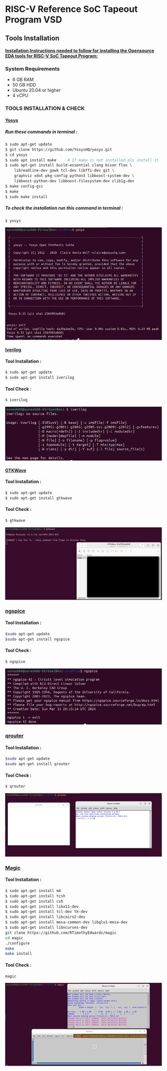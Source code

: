 
# RISC-V Reference SoC Tapeout Program VSD

## Tools Installation

#### <ins>Installation Instructions needed to follow for installing the Opensource EDA tools for RISC-V SoC Tapeout Program:</ins>

### **System Requirements**
- 6 GB RAM
- 50 GB HDD
- Ubuntu 20.04 or higher
- 4 vCPU


### **TOOLS INSTALLATION & CHECK**

#### <ins>**Yosys**</ins>
##### Run these commands in terminal :
```bash
$ sudo apt-get update
$ git clone https://github.com/YosysHQ/yosys.git
$ cd yosys
$ sudo apt install make     # If make is not installed pls install it
$ sudo apt-get install build-essential clang bison flex \
    libreadline-dev gawk tcl-dev libffi-dev git \
    graphviz xdot pkg-config python3 libboost-system-dev \
    libboost-python-dev libboost-filesystem-dev zlib1g-dev
$ make config-gcc
$ make 
$ sudo make install
```
##### To check the installation run this command in terminal :
```bash
$ yosys 
```
![Alt Text](images/yosys_installed.png)

#### <ins>**Iverilog**</ins>
#### Tool Installation :
```bash
$ sudo apt-get update
$ sudo apt-get install iverilog
```
#### Tool Check :
```bash
$ iverilog
```
![Alt Text](images/iverilog_status.png)

#### <ins>**GTKWave**</ins>
#### Tool Installation :
```bash
$ sudo apt-get update
$ sudo apt-get install gtkwave
```
#### Tool Check :
```bash
$ gtkwave
```
![Alt Text](images/gtkwave_installed.png)

### <ins>**ngspice**</ins>
#### Tool Installation :
```bash
$sudo apt-get update
$sudo apt-get install ngspice
```
#### Tool Check :
```bash
$ ngspice
```

![Alt Text](images/ngspice_installed.png)

### <ins>**qrouter**</ins>
#### Tool Installation :
```bash
$sudo apt-get update
$sudo apt-get install qrouter
```
#### Tool Check :
```bash
$ qrouter
```
![Alt Text](images/qrouter_installed.png)

### <ins>**Magic**</ins>
#### Tool Installation :
```bash
$ sudo apt-get install m4
$ sudo apt-get install tcsh
$ sudo apt-get install csh
$ sudo apt-get install libx11-dev
$ sudo apt-get install tcl-dev tk-dev
$ sudo apt-get install libcairo2-dev
$ sudo apt-get install mesa-common-dev libglu1-mesa-dev
$ sudo apt-get install libncurses-dev
git clone https://github.com/RTimothyEdwards/magic
cd magic
./configure
make
make install 
```
#### Tool Check :
```bash
magic
```
![Alt Text](images/magic_installed.png)

